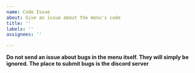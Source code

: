 ```yaml
---
name: Code Issue
about: Give an issue about the menu's code
title: ''
labels: ''
assignees: ''

---
```


**Do not send an issue about bugs in the menu itself. They will simply be ignored. The place to submit bugs is the discord server**

